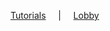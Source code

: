 [Tutorials](https://jeanmgirard.github.io/Tutorials/) &nbsp;&nbsp;&nbsp; | &nbsp;&nbsp;&nbsp; [Lobby](https://jeanmgirard.github.io/)&nbsp;&nbsp;&nbsp; 